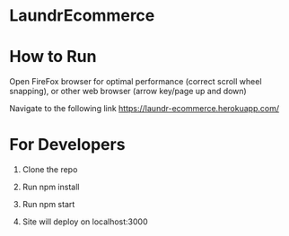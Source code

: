 # LaundrEcommerce

# How to Run

Open FireFox browser for optimal performance (correct scroll wheel snapping), or other web browser (arrow key/page up and down)

Navigate to the following link
https://laundr-ecommerce.herokuapp.com/

# For Developers

1. Clone the repo

2. Run npm install

3. Run npm start

4. Site will deploy on localhost:3000

